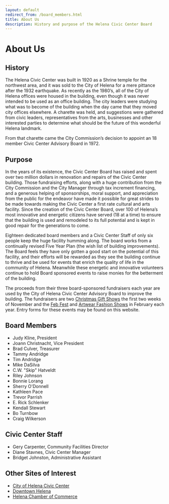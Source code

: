 ```yaml
---
layout: default
redirect_from: /board_members.html
title: About Us
description: History and purpose of the Helena Civic Center Board
---
```


# About Us

## History

The Helena Civic Center was built in 1920 as a Shrine temple for the northwest area, and it was sold to the City of Helena for a mere pittance after the 1932 earthquake.  As recently as the 1980’s, all of the City of Helena offices were housed in the building, even though it was never intended to be used as an office building.  The city leaders were studying what was to become of the building when the day came that they moved city offices elsewhere.  A charette was held, and suggestions were gathered from civic leaders, representatives from the arts, businesses and other interested parties to determine what should be the future of this wonderful Helena landmark.

From that charette came the City Commission’s decision to appoint an 18 member Civic Center Advisory Board in 1972.

## Purpose

In the years of its existence, the Civic Center Board has raised and spent over two million dollars in renovation and repairs of the Civic Center building.  Those fundraising efforts, along with a huge contribution from the City Commission and the City Manager through tax increment financing, and a generous helping of sponsorships, moral support, and appreciation from the public for the endeavor have made it possible for great strides to be made towards making the Civic Center a first rate cultural and arts facility. Since the creation of the Civic Center Board, over 100 of Helena’s most innovative and energetic citizens have served (18 at a time) to ensure that the building is used and remodeled to its full potential and is kept in good repair for the generations to come.

Eighteen dedicated board members and a Civic Center Staff of only six people keep the huge facility humming along.  The board works from a continually revised Five Year Plan (the wish list of building improvements).  The Board feels they have only gotten a good start on the potential of this facility, and their efforts will be rewarded as they see the building continue to thrive and be used for events that enrich the quality of life in the community of Helena.  Meanwhile these energetic and innovative volunteers continue to hold Board sponsored events to raise monies for the betterment of the building.

The proceeds from their three board-sponsored fundraisers each year are used by the City of Helena Civic Center Advisory Board to improve the building.  The fundraisers are two [Christmas Gift Shows][1] the first two weeks of November and the [Feb Fest][2] and [Artwear Fashion Shows][3] in February each year.  Entry forms for these events may be found on this website.

[1]: /giftshow/
[2]: /febfest/
[3]: /fashionshow/

## Board Members

* Judy Kline, President
* Joann Christnacht, Vice President
* Brad Culver, Treasurer
* Tammy Andridge
* Tim Andridge
* Mike DaSilva
* C.W. "Skip" Hatveldt
* Riley Johnson
* Bonnie Lorang
* Sherry O'Donnell
* Kathleen Pace
* Trevor Parrish
* E. Rick Schlenker
* Kendall Stewart
* Bo Turnbow
* Craig Wilkerson

## Civic Center Staff

* Gery Carpenter, Community Facilities Director
* Diane Stavnes, Civic Center Manager
* Bridget Johnston, Administrative Assistant

## Other Sites of Interest

* [City of Helena Civic Center](http://www.helenaciviccenter.com/)
* [Downtown Helena](http://www.downtownhelena.com/)
* [Helena Chamber of Commerce](http://www.helenachamber.com/)

